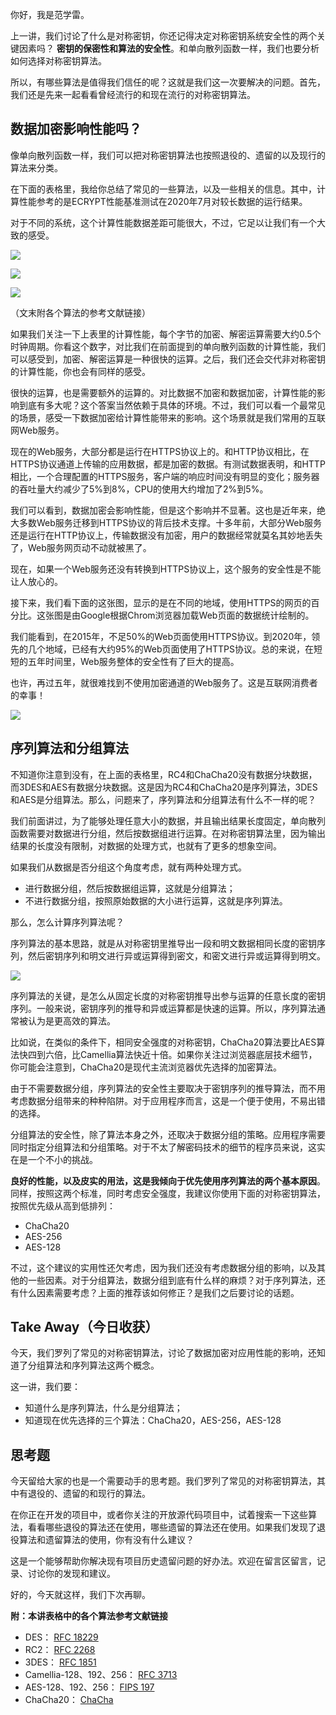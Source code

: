 你好，我是范学雷。

上一讲，我们讨论了什么是对称密钥，你还记得决定对称密钥系统安全性的两个关键因素吗？ **密钥的保密性和算法的安全性**。和单向散列函数一样，我们也要分析如何选择对称密钥算法。

所以，有哪些算法是值得我们信任的呢？这就是我们这一次要解决的问题。首先，我们还是先来一起看看曾经流行的和现在流行的对称密钥算法。

## 数据加密影响性能吗？

像单向散列函数一样，我们可以把对称密钥算法也按照退役的、遗留的以及现行的算法来分类。

在下面的表格里，我给你总结了常见的一些算法，以及一些相关的信息。其中，计算性能参考的是ECRYPT性能基准测试在2020年7月对较长数据的运行结果。

对于不同的系统，这个计算性能数据差距可能很大，不过，它足以让我们有一个大致的感受。

![](https://static001.geekbang.org/resource/image/31/0d/31111yyb2864f3a0a0f93d5caccfcf0d.jpg?wh=2284*1285)

![](https://static001.geekbang.org/resource/image/e4/89/e4c551767a3225181d750f229c45bc89.jpg?wh=2284*1285)

![](https://static001.geekbang.org/resource/image/3d/fc/3d328a4af3d39ea490a09f1cc0812afc.jpg?wh=2284*1285)

（文末附各个算法的参考文献链接）

如果我们关注一下上表里的计算性能，每个字节的加密、解密运算需要大约0.5个时钟周期。你看这个数字，对比我们在前面提到的单向散列函数的计算性能，我们可以感受到，加密、解密运算是一种很快的运算。之后，我们还会交代非对称密钥的计算性能，你也会有同样的感受。

很快的运算，也是需要额外的运算的。对比数据不加密和数据加密，计算性能的影响到底有多大呢？这个答案当然依赖于具体的环境。不过，我们可以看一个最常见的场景，感受一下数据加密给计算性能带来的影响。这个场景就是我们常用的互联网Web服务。

现在的Web服务，大部分都是运行在HTTPS协议上的。和HTTP协议相比，在HTTPS协议通道上传输的应用数据，都是加密的数据。有测试数据表明，和HTTP相比，一个合理配置的HTTPS服务，客户端的响应时间没有明显的变化；服务器的吞吐量大约减少了5%到8%，CPU的使用大约增加了2%到5%。

我们可以看到，数据加密会影响性能，但是这个影响并不显著。这也是近年来，绝大多数Web服务迁移到HTTPS协议的背后技术支撑。十多年前，大部分Web服务还是运行在HTTP协议上，传输数据没有加密，用户的数据经常就莫名其妙地丢失了，Web服务网页动不动就被黑了。

现在，如果一个Web服务还没有转换到HTTPS协议上，这个服务的安全性是不能让人放心的。

接下来，我们看下面的这张图，显示的是在不同的地域，使用HTTPS的网页的百分比。这张图是由Google根据Chrom浏览器加载Web页面的数据统计绘制的。

我们能看到，在2015年，不足50%的Web页面使用HTTPS协议。到2020年，领先的几个地域，已经有大约95%的Web页面使用了HTTPS协议。总的来说，在短短的五年时间里，Web服务整体的安全性有了巨大的提高。

也许，再过五年，就很难找到不使用加密通道的Web服务了。这是互联网消费者的幸事！

![](https://static001.geekbang.org/resource/image/cd/77/cdfe5af9554994738c5515afe78d4877.png?wh=1142*564)

## 序列算法和分组算法

不知道你注意到没有，在上面的表格里，RC4和ChaCha20没有数据分块数据，而3DES和AES有数据分块数据。这是因为RC4和ChaCha20是序列算法，3DES和AES是分组算法。那么，问题来了，序列算法和分组算法有什么不一样的呢？

我们前面讲过，为了能够处理任意大小的数据，并且输出结果长度固定，单向散列函数需要对数据进行分组，然后按数据组进行运算。在对称密钥算法里，因为输出结果的长度没有限制，对数据的处理方式，也就有了更多的想象空间。

如果我们从数据是否分组这个角度考虑，就有两种处理方式。

- 进行数据分组，然后按数据组运算，这就是分组算法；
- 不进行数据分组，按照原始数据的大小进行运算，这就是序列算法。

那么，怎么计算序列算法呢？

序列算法的基本思路，就是从对称密钥里推导出一段和明文数据相同长度的密钥序列，然后密钥序列和明文进行异或运算得到密文，和密文进行异或运算得到明文。

![](https://static001.geekbang.org/resource/image/4c/d2/4cbebbcebbb39yy413861a9637ce81d2.jpg?wh=2284*1285)

序列算法的关键，是怎么从固定长度的对称密钥推导出参与运算的任意长度的密钥序列。一般来说，密钥序列的推导和异或运算都是快速的运算。所以，序列算法通常被认为是更高效的算法。

比如说，在类似的条件下，相同安全强度的对称密钥，ChaCha20算法要比AES算法快四到六倍，比Camellia算法快近十倍。如果你关注过浏览器底层技术细节，你可能会注意到，ChaCha20是现代主流浏览器优先选择的加密算法。

由于不需要数据分组，序列算法的安全性主要取决于密钥序列的推导算法，而不用考虑数据分组带来的种种陷阱。对于应用程序而言，这是一个便于使用，不易出错的选择。

分组算法的安全性，除了算法本身之外，还取决于数据分组的策略。应用程序需要同时指定分组算法和分组策略。对于不太了解密码技术的细节的程序员来说，这实在是一个不小的挑战。

**良好的性能，以及皮实的用法，这是我倾向于优先使用序列算法的两个基本原因**。同样，按照这两个标准，同时考虑安全强度，我建议你使用下面的对称密钥算法，按照优先级从高到低排列：

- ChaCha20
- AES-256
- AES-128

不过，这个建议的实用性还欠考虑，因为我们还没有考虑数据分组的影响，以及其他的一些因素。对于分组算法，数据分组到底有什么样的麻烦？对于序列算法，还有什么因素需要考虑？上面的推荐该如何修正？是我们之后要讨论的话题。

## Take Away（今日收获）

今天，我们罗列了常见的对称密钥算法，讨论了数据加密对应用性能的影响，还知道了分组算法和序列算法这两个概念。

这一讲，我们要：

- 知道什么是序列算法，什么是分组算法；
- 知道现在优先选择的三个算法：ChaCha20，AES-256，AES-128

## 思考题

今天留给大家的也是一个需要动手的思考题。我们罗列了常见的对称密钥算法，其中有退役的、遗留的和现行的算法。

在你正在开发的项目中，或者你关注的开放源代码项目中，试着搜索一下这些算法，看看哪些退役的算法还在使用，哪些遗留的算法还在使用。如果我们发现了退役算法和遗留算法的使用，你有没有什么建议？

这是一个能够帮助你解决现有项目历史遗留问题的好办法。欢迎在留言区留言，记录、讨论你的发现和建议。

好的，今天就这样，我们下次再聊。

**附：本讲表格中的各个算法参考文献链接**

- DES： [RFC 18229](https://tools.ietf.org/html/rfc1829)
- RC2： [RFC 2268](https://tools.ietf.org/html/rfc2268)
- 3DES： [RFC 1851](https://tools.ietf.org/html/rfc1851)
- Camellia-128、192、256： [RFC 3713](https://tools.ietf.org/html/rfc3713)
- AES-128、192、256： [FIPS 197](https://nvlpubs.nist.gov/nistpubs/FIPS/NIST.FIPS.197.pdf)
- ChaCha20： [ChaCha](http://cr.yp.to/chacha/chacha-20080128.pdf)